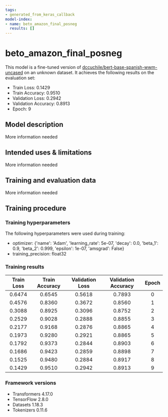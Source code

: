 ```yaml
---
tags:
- generated_from_keras_callback
model-index:
- name: beto_amazon_final_posneg
  results: []
---
```


<!-- This model card has been generated automatically according to the information Keras had access to. You should
probably proofread and complete it, then remove this comment. -->

# beto_amazon_final_posneg

This model is a fine-tuned version of [dccuchile/bert-base-spanish-wwm-uncased](https://huggingface.co/dccuchile/bert-base-spanish-wwm-uncased) on an unknown dataset.
It achieves the following results on the evaluation set:
- Train Loss: 0.1429
- Train Accuracy: 0.9510
- Validation Loss: 0.2942
- Validation Accuracy: 0.8913
- Epoch: 9

## Model description

More information needed

## Intended uses & limitations

More information needed

## Training and evaluation data

More information needed

## Training procedure

### Training hyperparameters

The following hyperparameters were used during training:
- optimizer: {'name': 'Adam', 'learning_rate': 5e-07, 'decay': 0.0, 'beta_1': 0.9, 'beta_2': 0.999, 'epsilon': 1e-07, 'amsgrad': False}
- training_precision: float32

### Training results

| Train Loss | Train Accuracy | Validation Loss | Validation Accuracy | Epoch |
|:----------:|:--------------:|:---------------:|:-------------------:|:-----:|
| 0.6474     | 0.6545         | 0.5618          | 0.7893              | 0     |
| 0.4576     | 0.8360         | 0.3672          | 0.8560              | 1     |
| 0.3088     | 0.8925         | 0.3096          | 0.8752              | 2     |
| 0.2529     | 0.9028         | 0.2888          | 0.8855              | 3     |
| 0.2177     | 0.9168         | 0.2876          | 0.8865              | 4     |
| 0.1973     | 0.9280         | 0.2921          | 0.8865              | 5     |
| 0.1792     | 0.9373         | 0.2844          | 0.8903              | 6     |
| 0.1686     | 0.9423         | 0.2859          | 0.8898              | 7     |
| 0.1525     | 0.9480         | 0.2884          | 0.8917              | 8     |
| 0.1429     | 0.9510         | 0.2942          | 0.8913              | 9     |


### Framework versions

- Transformers 4.17.0
- TensorFlow 2.8.0
- Datasets 1.18.3
- Tokenizers 0.11.6
